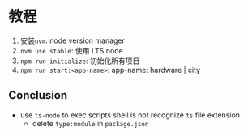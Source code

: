 # 教程

1. 安装`nvm`: node version manager
2. `nvm use stable`: 使用 LTS node
3. `npm run initialize`: 初始化所有项目
4. `npm run start:<app-name>`: app-name: hardware | city

## Conclusion

- use `ts-node` to exec scripts shell is not recognize `ts` file extension
  - delete `type:module` in `package.json`
